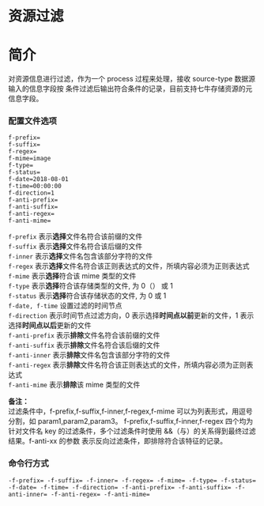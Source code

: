 # 资源过滤

# 简介
对资源信息进行过滤，作为一个 process 过程来处理，接收 source-type 数据源输入的信息字段按
条件过滤后输出符合条件的记录，目前支持七牛存储资源的元信息字段。  

### 配置文件选项
```
f-prefix=
f-suffix=
f-regex=
f-mime=image
f-type=
f-status=
f-date=2018-08-01
f-time=00:00:00
f-direction=1
f-anti-prefix=
f-anti-suffix=
f-anti-regex=
f-anti-mime=
```
`f-prefix` 表示**选择**文件名符合该前缀的文件  
`f-suffix` 表示**选择**文件名符合该后缀的文件  
`f-inner` 表示**选择**文件名包含该部分字符的文件  
`f-regex` 表示**选择**文件名符合该正则表达式的文件，所填内容必须为正则表达式  
`f-mime` 表示**选择**符合该 mime 类型的文件  
`f-type` 表示**选择**符合该存储类型的文件, 为 0（） 或 1  
`f-status` 表示**选择**符合该存储状态的文件, 为 0 或 1  
`f-date, f-time` 设置过滤的时间节点  
`f-direction` 表示时间节点过滤方向，0 表示选择**时间点以前**更新的文件，1 表示选择**时间点以后**更新的文件  
`f-anti-prefix` 表示**排除**文件名符合该前缀的文件  
`f-anti-suffix` 表示**排除**文件名符合该后缀的文件  
`f-anti-inner` 表示**排除**文件名包含该部分字符的文件  
`f-anti-regex` 表示**排除**文件名符合该正则表达式的文件，所填内容必须为正则表达式  
`f-anti-mime` 表示**排除**该 mime 类型的文件  

**备注：**  
过滤条件中，f-prefix,f-suffix,f-inner,f-regex,f-mime 可以为列表形式，用逗号分割，如 param1,param2,param3。
f-prefix,f-suffix,f-inner,f-regex 四个均为针对文件名 key 的过滤条件，多个过滤条件时使用 &&（与）的关系得到最终过滤结果。f-anti-xx 的参数
表示反向过滤条件，即排除符合该特征的记录。

### 命令行方式
```
-f-prefix= -f-suffix= -f-inner= -f-regex= -f-mime= -f-type= -f-status= -f-date= -f-time= -f-direction= -f-anti-prefix= -f-anti-suffix= -f-anti-inner= -f-anti-regex= -f-anti-mime=
```
